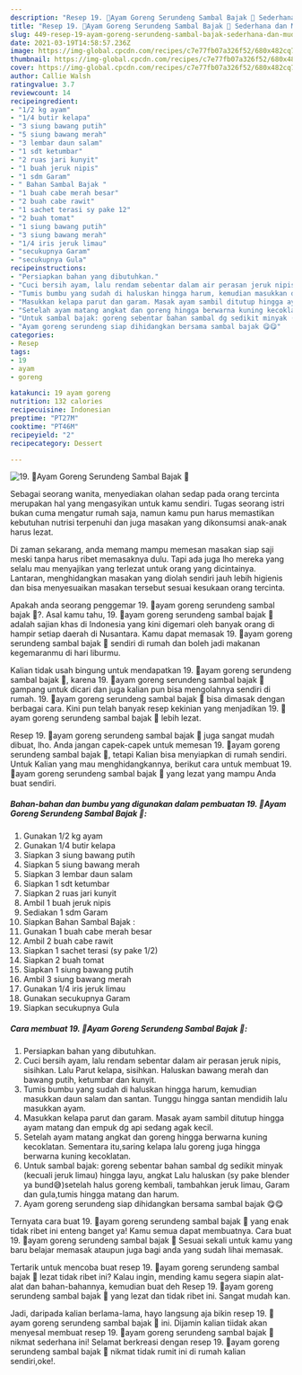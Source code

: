 ```yaml
---
description: "Resep 19. 🍗Ayam Goreng Serundeng Sambal Bajak 🍗 Sederhana dan Mudah Dibuat"
title: "Resep 19. 🍗Ayam Goreng Serundeng Sambal Bajak 🍗 Sederhana dan Mudah Dibuat"
slug: 449-resep-19-ayam-goreng-serundeng-sambal-bajak-sederhana-dan-mudah-dibuat
date: 2021-03-19T14:58:57.236Z
image: https://img-global.cpcdn.com/recipes/c7e77fb07a326f52/680x482cq70/19-🍗ayam-goreng-serundeng-sambal-bajak-🍗-foto-resep-utama.jpg
thumbnail: https://img-global.cpcdn.com/recipes/c7e77fb07a326f52/680x482cq70/19-🍗ayam-goreng-serundeng-sambal-bajak-🍗-foto-resep-utama.jpg
cover: https://img-global.cpcdn.com/recipes/c7e77fb07a326f52/680x482cq70/19-🍗ayam-goreng-serundeng-sambal-bajak-🍗-foto-resep-utama.jpg
author: Callie Walsh
ratingvalue: 3.7
reviewcount: 14
recipeingredient:
- "1/2 kg ayam"
- "1/4 butir kelapa"
- "3 siung bawang putih"
- "5 siung bawang merah"
- "3 lembar daun salam"
- "1 sdt ketumbar"
- "2 ruas jari kunyit"
- "1 buah jeruk nipis"
- "1 sdm Garam"
- " Bahan Sambal Bajak "
- "1 buah cabe merah besar"
- "2 buah cabe rawit"
- "1 sachet terasi sy pake 12"
- "2 buah tomat"
- "1 siung bawang putih"
- "3 siung bawang merah"
- "1/4 iris jeruk limau"
- "secukupnya Garam"
- "secukupnya Gula"
recipeinstructions:
- "Persiapkan bahan yang dibutuhkan."
- "Cuci bersih ayam, lalu rendam sebentar dalam air perasan jeruk nipis, sisihkan. Lalu Parut kelapa, sisihkan. Haluskan bawang merah dan bawang putih, ketumbar dan kunyit."
- "Tumis bumbu yang sudah di haluskan hingga harum, kemudian masukkan daun salam dan santan. Tunggu hingga santan mendidih lalu masukkan ayam."
- "Masukkan kelapa parut dan garam. Masak ayam sambil ditutup hingga ayam matang dan empuk dg api sedang agak kecil."
- "Setelah ayam matang angkat dan goreng hingga berwarna kuning kecoklatan. Sementara itu,saring kelapa lalu goreng juga hingga berwarna kuning kecoklatan."
- "Untuk sambal bajak: goreng sebentar bahan sambal dg sedikit minyak (kecuali jeruk limau) hingga layu, angkat Lalu haluskan (sy pake blender ya bund😅)setelah halus goreng kembali, tambahkan jeruk limau, Garam dan gula,tumis hingga matang dan harum."
- "Ayam goreng serundeng siap dihidangkan bersama sambal bajak 😋😋"
categories:
- Resep
tags:
- 19
- ayam
- goreng

katakunci: 19 ayam goreng 
nutrition: 132 calories
recipecuisine: Indonesian
preptime: "PT27M"
cooktime: "PT46M"
recipeyield: "2"
recipecategory: Dessert

---
```



![19. 🍗Ayam Goreng Serundeng Sambal Bajak 🍗](https://img-global.cpcdn.com/recipes/c7e77fb07a326f52/680x482cq70/19-🍗ayam-goreng-serundeng-sambal-bajak-🍗-foto-resep-utama.jpg)

Sebagai seorang wanita, menyediakan olahan sedap pada orang tercinta merupakan hal yang mengasyikan untuk kamu sendiri. Tugas seorang istri bukan cuma mengatur rumah saja, namun kamu pun harus memastikan kebutuhan nutrisi terpenuhi dan juga masakan yang dikonsumsi anak-anak harus lezat.

Di zaman  sekarang, anda memang mampu memesan masakan siap saji meski tanpa harus ribet memasaknya dulu. Tapi ada juga lho mereka yang selalu mau menyajikan yang terlezat untuk orang yang dicintainya. Lantaran, menghidangkan masakan yang diolah sendiri jauh lebih higienis dan bisa menyesuaikan masakan tersebut sesuai kesukaan orang tercinta. 



Apakah anda seorang penggemar 19. 🍗ayam goreng serundeng sambal bajak 🍗?. Asal kamu tahu, 19. 🍗ayam goreng serundeng sambal bajak 🍗 adalah sajian khas di Indonesia yang kini digemari oleh banyak orang di hampir setiap daerah di Nusantara. Kamu dapat memasak 19. 🍗ayam goreng serundeng sambal bajak 🍗 sendiri di rumah dan boleh jadi makanan kegemaranmu di hari liburmu.

Kalian tidak usah bingung untuk mendapatkan 19. 🍗ayam goreng serundeng sambal bajak 🍗, karena 19. 🍗ayam goreng serundeng sambal bajak 🍗 gampang untuk dicari dan juga kalian pun bisa mengolahnya sendiri di rumah. 19. 🍗ayam goreng serundeng sambal bajak 🍗 bisa dimasak dengan berbagai cara. Kini pun telah banyak resep kekinian yang menjadikan 19. 🍗ayam goreng serundeng sambal bajak 🍗 lebih lezat.

Resep 19. 🍗ayam goreng serundeng sambal bajak 🍗 juga sangat mudah dibuat, lho. Anda jangan capek-capek untuk memesan 19. 🍗ayam goreng serundeng sambal bajak 🍗, tetapi Kalian bisa menyiapkan di rumah sendiri. Untuk Kalian yang mau menghidangkannya, berikut cara untuk membuat 19. 🍗ayam goreng serundeng sambal bajak 🍗 yang lezat yang mampu Anda buat sendiri.

<!--inarticleads1-->

##### Bahan-bahan dan bumbu yang digunakan dalam pembuatan 19. 🍗Ayam Goreng Serundeng Sambal Bajak 🍗:

1. Gunakan 1/2 kg ayam
1. Gunakan 1/4 butir kelapa
1. Siapkan 3 siung bawang putih
1. Siapkan 5 siung bawang merah
1. Siapkan 3 lembar daun salam
1. Siapkan 1 sdt ketumbar
1. Siapkan 2 ruas jari kunyit
1. Ambil 1 buah jeruk nipis
1. Sediakan 1 sdm Garam
1. Siapkan  Bahan Sambal Bajak :
1. Gunakan 1 buah cabe merah besar
1. Ambil 2 buah cabe rawit
1. Siapkan 1 sachet terasi (sy pake 1/2)
1. Siapkan 2 buah tomat
1. Siapkan 1 siung bawang putih
1. Ambil 3 siung bawang merah
1. Gunakan 1/4 iris jeruk limau
1. Gunakan secukupnya Garam
1. Siapkan secukupnya Gula




<!--inarticleads2-->

##### Cara membuat 19. 🍗Ayam Goreng Serundeng Sambal Bajak 🍗:

1. Persiapkan bahan yang dibutuhkan.
1. Cuci bersih ayam, lalu rendam sebentar dalam air perasan jeruk nipis, sisihkan. Lalu Parut kelapa, sisihkan. Haluskan bawang merah dan bawang putih, ketumbar dan kunyit.
1. Tumis bumbu yang sudah di haluskan hingga harum, kemudian masukkan daun salam dan santan. Tunggu hingga santan mendidih lalu masukkan ayam.
1. Masukkan kelapa parut dan garam. Masak ayam sambil ditutup hingga ayam matang dan empuk dg api sedang agak kecil.
1. Setelah ayam matang angkat dan goreng hingga berwarna kuning kecoklatan. Sementara itu,saring kelapa lalu goreng juga hingga berwarna kuning kecoklatan.
1. Untuk sambal bajak: goreng sebentar bahan sambal dg sedikit minyak (kecuali jeruk limau) hingga layu, angkat Lalu haluskan (sy pake blender ya bund😅)setelah halus goreng kembali, tambahkan jeruk limau, Garam dan gula,tumis hingga matang dan harum.
1. Ayam goreng serundeng siap dihidangkan bersama sambal bajak 😋😋




Ternyata cara buat 19. 🍗ayam goreng serundeng sambal bajak 🍗 yang enak tidak ribet ini enteng banget ya! Kamu semua dapat membuatnya. Cara buat 19. 🍗ayam goreng serundeng sambal bajak 🍗 Sesuai sekali untuk kamu yang baru belajar memasak ataupun juga bagi anda yang sudah lihai memasak.

Tertarik untuk mencoba buat resep 19. 🍗ayam goreng serundeng sambal bajak 🍗 lezat tidak ribet ini? Kalau ingin, mending kamu segera siapin alat-alat dan bahan-bahannya, kemudian buat deh Resep 19. 🍗ayam goreng serundeng sambal bajak 🍗 yang lezat dan tidak ribet ini. Sangat mudah kan. 

Jadi, daripada kalian berlama-lama, hayo langsung aja bikin resep 19. 🍗ayam goreng serundeng sambal bajak 🍗 ini. Dijamin kalian tiidak akan menyesal membuat resep 19. 🍗ayam goreng serundeng sambal bajak 🍗 nikmat sederhana ini! Selamat berkreasi dengan resep 19. 🍗ayam goreng serundeng sambal bajak 🍗 nikmat tidak rumit ini di rumah kalian sendiri,oke!.

